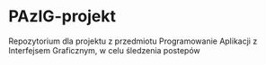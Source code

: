 # PAzIG-projekt
Repozytorium dla projektu z przedmiotu Programowanie Aplikacji z Interfejsem Graficznym, w celu śledzenia postepów
